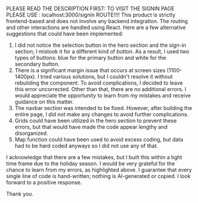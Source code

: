PLEASE READ THE DESCRIPTION FIRST:
TO VISIT THE SIGNIN PAGE PLEASE USE : localhost:3000/signin
ROUTE!!!!
This product is strictly frontend-based and does not involve any backend integration. The routing and other interactions are handled using React.
Here are a few alternative suggestions that could have been implemented:

1. I did not notice the selection button in the hero section and the sign-in section; I mistook it for a different kind of button. As a result, I used two types of buttons: blue for the primary button and white for the secondary button.
2. There is a significant margin issue that occurs at screen sizes (1100-1400px). I tried various solutions, but I couldn't resolve it without rebuilding the component. To avoid complications, I decided to leave this error uncorrected. Other than that, there are no additional errors. I would appreciate the opportunity to learn from my mistakes and receive guidance on this matter.
3. The navbar section was intended to be fixed. However, after building the entire page, I did not make any changes to avoid further complications.
4. Grids could have been utilized in the hero section to prevent these errors, but that would have made the code appear lengthy and disorganized.
5. Map function could have been used to avoid excess coding, but data had to be hard coded anyways so I did not use any of that.

I acknowledge that there are a few mistakes, but I built this within a tight time frame due to the holiday season. I would be very grateful for the chance to learn from my errors, as highlighted above. I guarantee that every single line of code is hand-written; nothing is AI-generated or copied. I look forward to a positive response.

Thank you.

